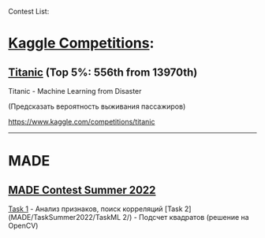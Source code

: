 Contest List:

# [Kaggle Competitions](kaggle):

## [Titanic](kaggle/titanic/) (Top 5%: 556th from 13970th)

Titanic - Machine Learning from Disaster

(Предсказать вероятность выживания пассажиров)

https://www.kaggle.com/competitions/titanic

***


# MADE 
## [MADE Contest Summer 2022](MADE)

[Task 1](MADE/TaskSummer2022/TaskML_1) - Анализ признаков, поиск корреляций
[Task 2](MADE/TaskSummer2022/TaskML 2/) - Подсчет квадратов (решение на OpenCV)


